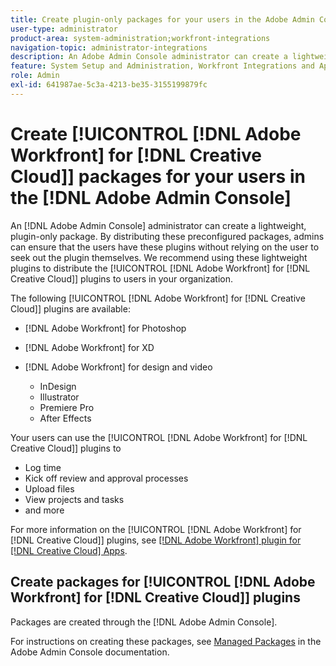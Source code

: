 ```yaml
---
title: Create plugin-only packages for your users in the Adobe Admin Console
user-type: administrator
product-area: system-administration;workfront-integrations
navigation-topic: administrator-integrations
description: An Adobe Admin Console administrator can create a lightweight, plugin-only package. By distributing these preconfigured packages, admins can ensure that the users have these plugins without relying on the user to seek out the plugin themselves. We recommend using these lightweight plugins to distribute the Adobe Workfront for Creative Cloud plugins to users in your organization.
feature: System Setup and Administration, Workfront Integrations and Apps
role: Admin
exl-id: 641987ae-5c3a-4213-be35-3155199879fc
---
```

# Create [!UICONTROL [!DNL Adobe Workfront] for [!DNL Creative Cloud]] packages for your users in the [!DNL Adobe Admin Console]

An [!DNL Adobe Admin Console] administrator can create a lightweight, plugin-only package. By distributing these preconfigured packages, admins can ensure that the users have these plugins without relying on the user to seek out the plugin themselves. We recommend using these lightweight plugins to distribute the [!UICONTROL [!DNL Adobe Workfront] for [!DNL Creative Cloud]] plugins to users in your organization. 

The following [!UICONTROL [!DNL Adobe Workfront] for [!DNL Creative Cloud]] plugins are available:

* [!DNL Adobe Workfront] for Photoshop
* [!DNL Adobe Workfront] for XD
* [!DNL Adobe Workfront] for design and video 

   * InDesign
   * Illustrator
   * Premiere Pro
   * After Effects

Your users can use the [!UICONTROL [!DNL Adobe Workfront] for [!DNL Creative Cloud]] plugins to

* Log time
* Kick off review and approval processes
* Upload files
* View projects and tasks
* and more

For more information on the [!UICONTROL [!DNL Adobe Workfront] for [!DNL Creative Cloud]] plugins, see [[!DNL Adobe Workfront] plugin for [!DNL Creative Cloud] Apps](/help/quicksilver/workfront-integrations-and-apps/adobe-workfront-for-creative-cloud/wf-adobe-cc.md).

## Create packages for [!UICONTROL [!DNL Adobe Workfront] for [!DNL Creative Cloud]] plugins

Packages are created through the [!DNL Adobe Admin Console]. 

For instructions on creating these packages, see [Managed Packages](https://helpx.adobe.com/enterprise/using/create-nul-packages.html#managed-packages) in the Adobe Admin Console documentation.
